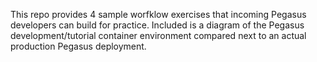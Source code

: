 This repo provides 4 sample worfklow exercises that incoming Pegasus developers
can build for practice. Included is a diagram of the Pegasus development/tutorial
container environment compared next to an actual production Pegasus deployment. 
